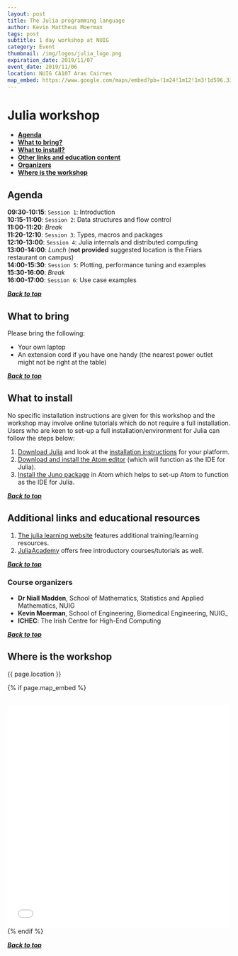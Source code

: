```yaml
---
layout: post
title: The Julia programming language
author: Kevin Mattheus Moerman
tags: post
subtitle: 1 day workshop at NUIG
category: Event
thumbnail: /img/logos/julia_logo.png
expiration_date: 2019/11/07
event_date: 2019/11/06
location: NUIG CA107 Aras Cairnes
map_embed: https://www.google.com/maps/embed?pb=!1m24!1m12!1m3!1d596.3307181531692!2d-9.066365640919074!3d53.283751109189424!2m3!1f0!2f0!3f0!3m2!1i1024!2i768!4f13.1!4m9!3e2!4m3!3m2!1d53.2836114!2d-9.0659174!4m3!3m2!1d53.2837798!2d-9.066124!5e0!3m2!1sen!2sie!4v1572622901904!5m2!1sen!2sie
---
```


# Julia workshop <a name="top"></a>
* [**Agenda**](#Agenda)
* [**What to bring?**](#prep)
* [**What to install?**](#install)
* [**Other links and education content**](#links)
* [**Organizers**](#Organizers)
* [**Where is the workshop**](#Location)

## Agenda <a name="Agenda"></a>
**09:30-10:15**: `Session 1`: Introduction   
**10:15-11:00**: `Session 2`: Data structures and flow control   
**11:00-11:20**: _Break_   
**11:20-12:10**: `Session 3`: Types, macros and packages   
**12:10-13:00**: `Session 4`: Julia internals and distributed computing   
**13:00-14:00**: _Lunch_ (**not provided** suggested location is the Friars restaurant on campus)    
**14:00-15:30**: `Session 5`: Plotting, performance tuning and examples   
**15:30-16:00**: _Break_   
**16:00-17:00**: `Session 6`: Use case examples   

[_**Back to top**_](#top)  

## What to bring <a name="prep"></a>
Please bring the following: 
* Your own laptop
* An extension cord if you have one handy (the nearest power outlet might not be right at the table)

[_**Back to top**_](#top)  

## What to install <a name="install"></a>
No specific installation instructions are given for this workshop and the workshop may involve online tutorials which do not require a full installation. Users who are keen to set-up a full installation/environment for Julia can follow the steps below: 
1) [Download Julia](https://julialang.org/downloads/) and look at the [installation instructions](https://julialang.org/downloads/platform.html) for your platform.    
2) [Download and install the Atom editor](https://atom.io/) (which will function as the IDE for Julia).   
3) [Install the Juno package](http://docs.junolab.org/latest/man/installation/) in Atom which helps to set-up Atom to function as the IDE for Julia.   

[_**Back to top**_](#top)  

## Additional links and educational resources <a name="links"></a>
1) [The julia learning website](https://julialang.org/learning/) features additional training/learning resources.    
2) [JuliaAcademy](https://juliaacademy.com/) offers free introductory courses/tutorials as well.    

[_**Back to top**_](#top)  

### Course organizers <a name="Organizers"></a>    
* **Dr Niall Madden**, School of Mathematics, Statistics and Applied Mathematics, NUIG
* **Kevin Moerman**, School of Engineering, Biomedical Engineering, NUIG_   
* **ICHEC**: The Irish Centre for High-End Computing

[_**Back to top**_](#top)  

## Where is the workshop <a name="Location"></a>
{{ page.location }}

{% if page.map_embed %}
<html>
<div>
<br />
<iframe src="{{ page.map_embed }}" width="500" height="500" frameborder="0" style="border:0;" allowfullscreen=""></iframe>
</div>
</html>
{% endif %}

[_**Back to top**_](#top)  
